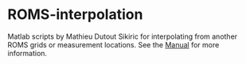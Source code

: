 # ROMS-interpolation
Matlab scripts by Mathieu Dutout Sikiric for interpolating from another ROMS grids or measurement locations. See the [Manual](https://github.com/zdefne-usgs/ROMS-interpolation/blob/master/Manual.pdf) for more information.
